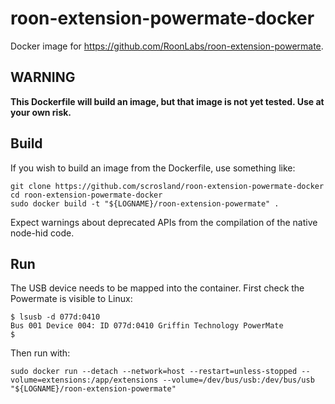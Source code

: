# roon-extension-powermate-docker
Docker image for https://github.com/RoonLabs/roon-extension-powermate.

## WARNING

**This Dockerfile will build an image, but that image is not yet tested. Use at your own risk.**

## Build

If you wish to build an image from the Dockerfile, use something like:

```
git clone https://github.com/scrosland/roon-extension-powermate-docker
cd roon-extension-powermate-docker
sudo docker build -t "${LOGNAME}/roon-extension-powermate" .
```

Expect warnings about deprecated APIs from the compilation of the native node-hid code.

## Run

The USB device needs to be mapped into the container. First check the Powermate is visible to Linux:

```
$ lsusb -d 077d:0410
Bus 001 Device 004: ID 077d:0410 Griffin Technology PowerMate
$ 
```

Then run with:

```
sudo docker run --detach --network=host --restart=unless-stopped --volume=extensions:/app/extensions --volume=/dev/bus/usb:/dev/bus/usb "${LOGNAME}/roon-extension-powermate"
```
